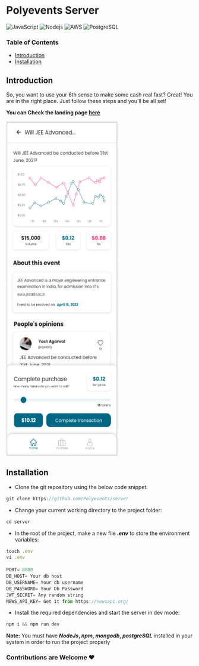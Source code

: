 # Polyevents Server

![JavaScript](https://img.shields.io/badge/-JavaScript-f7df1e?style=flat-square&logo=javascript&logoColor=black)
![Nodejs](https://img.shields.io/badge/-Nodejs-339933?style=flat-square&logo=Node.js&logoColor=white)
![AWS](https://img.shields.io/badge/-AWS-232f3e?style=flat-square&logo=amazonaws&logoColor=white)
![PostgreSQL](https://img.shields.io/badge/-PostgreSQL-4169e1?style=flat-square&logo=PostgreSQL&logoColor=white)

### Table of Contents  
- [Introduction](https://github.com/Polyevents/Server#introduction)
- [Installation](https://github.com/Polyevents/Server#installation)

## Introduction
So, you want to use your 6th sense to make some cash real fast? Great! You are in the right place. Just follow these steps and you'll be all set! 

**You can Check the landing page <a href='https://polyevents.in'>here</a>**

<img src='https://github.com/Polyevents/App/blob/main/Screenshot%20from%202021-09-13%2009-26-34.png?raw=true' width="300" height="900"/>

## Installation
- Clone the git repository using the below code snippet:
```javascript
git clone https://github.com/Polyevents/server
```
- Change your current working directory to the project folder:
```javascript
cd server
```
- In the root of the project, make a new file **_.env_** to store the environment variables:
```javascript
touch .env
vi .env

PORT= 8080
DB_HOST= Your db host
DB_USERNAME= Your db username
DB_PASSWORD= Your Db Password
JWT_SECRET= Any random string
NEWS_API_KEY= Get it from https://newsapi.org/
```

- Install the required dependencies and start the server in dev mode:
```javascript
npm i && npm run dev
```
**Note:**
You must have **_NodeJs_, _npm_, _mongodb_, _postgreSQL_** installed in your system in order to run the project properly


### Contributions are Welcome :heart:
